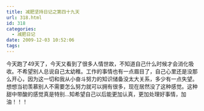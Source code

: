 ```yaml
---
title: 减肥坚持日记之第四十九天
url: 318.html
id: 318
categories:
  - 减肥日记
date: 2009-12-03 10:52:06
tags:
---
```


今天跑了49天了，今天又看到了很多人情世故，不知道自己什么时候才会消化吸收。不希望别人总说自己太幼稚。工作的事情也有一点眉目了，自己心里还是没那么开心，因为这一切和我从小奋斗努力的知识储备没太大关系，多少有一点失望。想想当初羡慕别人不需要怎么努力就可以拥有很多，现在居然没了这种感觉。这种甜中带酸的感觉真是特别...知希望自己以后能更加认真，更加处理好事情，加油！！！